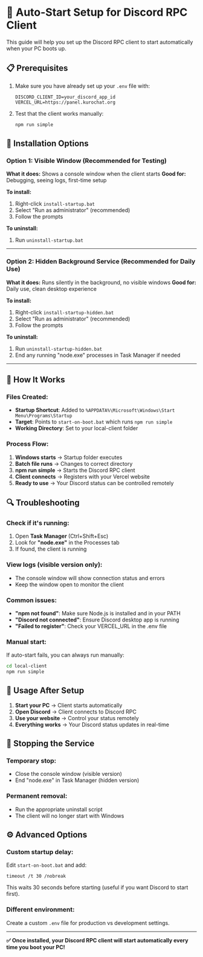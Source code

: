 # 🚀 Auto-Start Setup for Discord RPC Client

This guide will help you set up the Discord RPC client to start automatically when your PC boots up.

## 📋 Prerequisites

1. Make sure you have already set up your `.env` file with:
   ```env
   DISCORD_CLIENT_ID=your_discord_app_id
   VERCEL_URL=https://panel.kurochat.org
   ```

2. Test that the client works manually:
   ```bash
   npm run simple
   ```

## 🎯 Installation Options

### Option 1: Visible Window (Recommended for Testing)

**What it does:** Shows a console window when the client starts
**Good for:** Debugging, seeing logs, first-time setup

**To install:**
1. Right-click `install-startup.bat`
2. Select "Run as administrator" (recommended)
3. Follow the prompts

**To uninstall:**
1. Run `uninstall-startup.bat`

---

### Option 2: Hidden Background Service (Recommended for Daily Use)

**What it does:** Runs silently in the background, no visible windows
**Good for:** Daily use, clean desktop experience

**To install:**
1. Right-click `install-startup-hidden.bat`
2. Select "Run as administrator" (recommended)
3. Follow the prompts

**To uninstall:**
1. Run `uninstall-startup-hidden.bat`
2. End any running "node.exe" processes in Task Manager if needed

---

## 🔧 How It Works

### Files Created:
- **Startup Shortcut**: Added to `%APPDATA%\Microsoft\Windows\Start Menu\Programs\Startup`
- **Target**: Points to `start-on-boot.bat` which runs `npm run simple`
- **Working Directory**: Set to your local-client folder

### Process Flow:
1. **Windows starts** → Startup folder executes
2. **Batch file runs** → Changes to correct directory
3. **npm run simple** → Starts the Discord RPC client
4. **Client connects** → Registers with your Vercel website
5. **Ready to use** → Your Discord status can be controlled remotely

## 🔍 Troubleshooting

### Check if it's running:
1. Open **Task Manager** (Ctrl+Shift+Esc)
2. Look for **"node.exe"** in the Processes tab
3. If found, the client is running

### View logs (visible version only):
- The console window will show connection status and errors
- Keep the window open to monitor the client

### Common issues:
- **"npm not found"**: Make sure Node.js is installed and in your PATH
- **"Discord not connected"**: Ensure Discord desktop app is running
- **"Failed to register"**: Check your VERCEL_URL in the .env file

### Manual start:
If auto-start fails, you can always run manually:
```bash
cd local-client
npm run simple
```

## 📱 Usage After Setup

1. **Start your PC** → Client starts automatically
2. **Open Discord** → Client connects to Discord RPC
3. **Use your website** → Control your status remotely
4. **Everything works** → Your Discord status updates in real-time

## 🛑 Stopping the Service

### Temporary stop:
- Close the console window (visible version)
- End "node.exe" in Task Manager (hidden version)

### Permanent removal:
- Run the appropriate uninstall script
- The client will no longer start with Windows

## ⚙️ Advanced Options

### Custom startup delay:
Edit `start-on-boot.bat` and add:
```batch
timeout /t 30 /nobreak
```
This waits 30 seconds before starting (useful if you want Discord to start first).

### Different environment:
Create a custom `.env` file for production vs development settings.

---

**✅ Once installed, your Discord RPC client will start automatically every time you boot your PC!**

